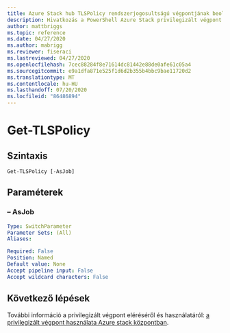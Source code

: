 ```yaml
---
title: Azure Stack hub TLSPolicy rendszerjogosultságú végpontjának beolvasása
description: Hivatkozás a PowerShell Azure Stack privilegizált végpont – Get-TLSPolicy
author: mattbriggs
ms.topic: reference
ms.date: 04/27/2020
ms.author: mabrigg
ms.reviewer: fiseraci
ms.lastreviewed: 04/27/2020
ms.openlocfilehash: 7cec88284f8e71614dc81442e88de0afe61c05a4
ms.sourcegitcommit: e9a1dfa871e525f1d6d2b355b4bbc9bae11720d2
ms.translationtype: MT
ms.contentlocale: hu-HU
ms.lasthandoff: 07/20/2020
ms.locfileid: "86486894"
---
```

# <a name="get-tlspolicy"></a>Get-TLSPolicy

## <a name="syntax"></a>Szintaxis

```
Get-TLSPolicy [-AsJob]
```

## <a name="parameters"></a>Paraméterek

### <a name="-asjob"></a>– AsJob


```yaml
Type: SwitchParameter
Parameter Sets: (All)
Aliases:

Required: False
Position: Named
Default value: None
Accept pipeline input: False
Accept wildcard characters: False
```

## <a name="next-steps"></a>Következő lépések

További információ a privilegizált végpont eléréséről és használatáról: [a privilegizált végpont használata Azure stack központban](../../operator/azure-stack-privileged-endpoint.md).
